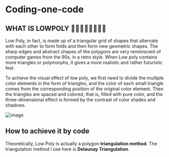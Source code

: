 # Coding-one-code

## WHAT IS LOWPOLY 🧡💛💚💙💜🖤🤍🤎

Low Poly, in fact, is made up of a triangular grid of shapes that alternate with each other to form folds and then form new geometric shapes. The sharp edges and abstract shapes of the polygons are very reminiscent of computer games from the 90s, in a retro style. When Low poly contains more triangles or polymorphs, it gives a more realistic and rather futuristic feel.

To achieve the visual effect of low poly, we first need to divide the multiple color elements in the form of triangles, and the color of each small triangle comes from the corresponding position of the original color element. Then the triangles are spaced and colored, that is, filled with pure color, and the three-dimensional effect is formed by the contrast of color shades and shadows.

![image](https://github.com/YuchenTan777/Codingone-Projectcode/blob/main/picture/pic%201.png)

## How to achieve it by code

Theoretically, Low Poly is actually a polygon **triangulation method**. The triangulation method I use here is **Delaunay Triangulation**.

